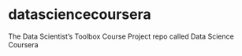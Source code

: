 # datasciencecoursera
The Data Scientist’s Toolbox Course Project repo called Data Science Coursera
